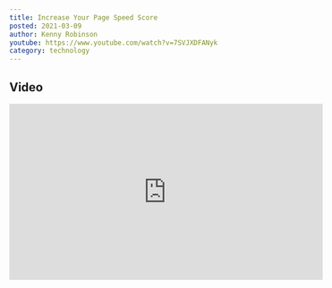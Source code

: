 ```yaml
---
title: Increase Your Page Speed Score
posted: 2021-03-09
author: Kenny Robinson
youtube: https://www.youtube.com/watch?v=7SVJXDFANyk
category: technology
---
```


## Video

<iframe width="560" height="315" src="https://www.youtube.com/embed/7SVJXDFANyk" frameborder="0" allow="autoplay; encrypted-media" allowfullscreen class="youtube"></iframe>

